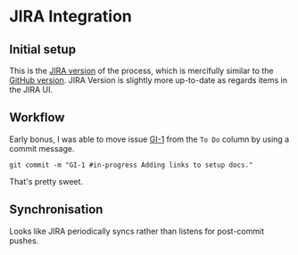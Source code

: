 # JIRA Integration

## Initial setup

This is the [JIRA version](https://confluence.atlassian.com/bitbucket/linking-bitbucket-cloud-and-github-accounts-to-jira-software-300814271.html)
of the process, which is mercifully similar to the [GitHub version](https://help.github.com/articles/integrating-jira-with-your-projects/).
JIRA Version is slightly more up-to-date as regards items in the JIRA UI.

## Workflow

Early bonus, I was able to move issue [GI-1](https://cics-jira.atlassian.net/browse/GI-1)
from the `To Do` column by using a commit message.

```
git commit -m "GI-1 #in-progress Adding links to setup docs."
```

That's pretty sweet.

## Synchronisation

Looks like JIRA periodically syncs rather than listens for post-commit pushes.

